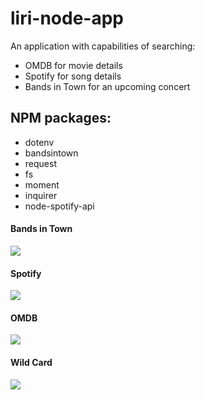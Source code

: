 # liri-node-app

An application with capabilities of searching:
* OMDB for movie details
* Spotify for song details
* Bands in Town for an upcoming concert

## NPM packages:
* dotenv
* bandsintown
* request
* fs
* moment
* inquirer
* node-spotify-api

#### Bands in Town
![](http://g.recordit.co/oCeUQ0fsUf.gif)

#### Spotify
![](http://g.recordit.co/rnUkVJ1Xlg.gif)

#### OMDB
![](http://g.recordit.co/kej1obJw94.gif)

#### Wild Card
![](http://g.recordit.co/j49rOaDU2m.gif)
